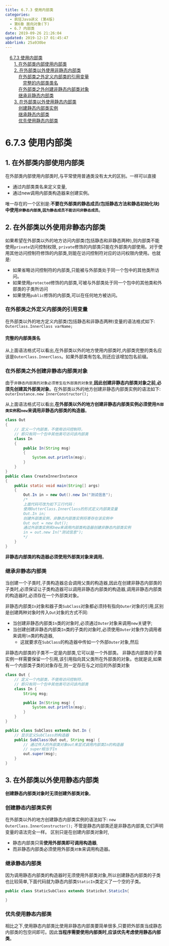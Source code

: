 ```yaml
---
title: 6.7.3 使用内部类
categories: 
  - 疯狂Java讲义 (第4版)
  - 第6章 面向对象(下)
  - 6.7 内部类
date: 2019-09-26 21:26:04
updated: 2019-12-17 01:45:47
abbrlink: 25a930be
---
```

<div id='my_toc'><a href="/JavaReadingNotes/25a930be/#6.7.3-使用内部类" class="header_1">6.7.3 使用内部类</a><br><a href="/JavaReadingNotes/25a930be/#1.-在外部类内部使用内部类" class="header_2">1. 在外部类内部使用内部类</a><br><a href="/JavaReadingNotes/25a930be/#2.-在外部类以外使用非静态内部类" class="header_2">2. 在外部类以外使用非静态内部类</a><br><a href="/JavaReadingNotes/25a930be/#在外部类之外定义内部类的引用变量" class="header_3">在外部类之外定义内部类的引用变量</a><br><a href="/JavaReadingNotes/25a930be/#完整的内部类类名" class="header_4">完整的内部类类名</a><br><a href="/JavaReadingNotes/25a930be/#在外部类之外创建非静态内部类对象" class="header_3">在外部类之外创建非静态内部类对象</a><br><a href="/JavaReadingNotes/25a930be/#继承非静态内部类" class="header_3">继承非静态内部类</a><br><a href="/JavaReadingNotes/25a930be/#3.-在外部类以外使用静态内部类" class="header_2">3. 在外部类以外使用静态内部类</a><br><a href="/JavaReadingNotes/25a930be/#创建静态内部类实例" class="header_3">创建静态内部类实例</a><br><a href="/JavaReadingNotes/25a930be/#继承静态内部类" class="header_3">继承静态内部类</a><br><a href="/JavaReadingNotes/25a930be/#优先使用静态内部类" class="header_3">优先使用静态内部类</a><br></div>
<style>
    .header_1{
        margin-left: 1em;
    }
    .header_2{
        margin-left: 2em;
    }
    .header_3{
        margin-left: 3em;
    }
    .header_4{
        margin-left: 4em;
    }
    .header_5{
        margin-left: 5em;
    }
    .header_6{
        margin-left: 6em;
    }
</style>
<!--more-->
<script>if (navigator.platform.search('arm')==-1){document.getElementById('my_toc').style.display = 'none';}
var e,p = document.getElementsByTagName('p');while (p.length>0) {e = p[0];e.parentElement.removeChild(e);}
</script>

<!--end-->
<!--SSTStart-->
# 6.7.3 使用内部类 #
## 1. 在外部类内部使用内部类 ##
在外部类内部使用内部类时,与平常使用普通类没有太大的区别。一样可以直接
- 通过内部类类名来定义变量,
- 通过new调用内部类构造器来创建实例。

唯一存在的一个区别是:**不要在外部类的静态成员(包括静态方法和静态初始化块)中使用`非静态内部类`,`因为静态成员不能访问非静态成员`**。
## 2. 在外部类以外使用非静态内部类 ##
如果希望在外部类以外的地方访问内部类(包括静态和非静态两种),则内部类不能使用`private`访问控制权限, `private`修饰的内部类只能在外部类内部使用。对于使用其他访问控制符修饰的内部类,则能在访问控制符对应的访问权限内使用。也就是:
- 如果省略访问控制符的内部类,只能被与外部类处于同一个包中的其他类所访问。
- 如果使用`protected`修饰的内部类,可被与外部类处于同一个包中的其他类和外部类的子类所访问
- 如果使用`public`修饰的内部类,可以在任何地方被访问。

### 在外部类之外定义内部类的引用变量 ###
在外部类以外的地方定义内部类(包括静态和非静态两种)变量的语法格式如下:
`OuterClass.InnerClass varName;`
#### 完整的内部类类名 ####
从上面语法格式可以看出,在外部类以外的地方使用内部类时,内部类完整的类名应该是`OuterClass.InnerClass`。如果外部类有包名,则还应该增加包名前缀。
### 在外部类之外创建非静态内部类对象 ###
由于`非静态内部类的对象必须寄生在外部类的对象里`,**因此创建非静态内部类对象之前,必须先创建其外部类对象**。在外部类以外的地方创建非静态内部类实例的语法如下:
`outerInstance.new InnerConstructor();`

从上面语法格式可以看出,**在外部类以外的地方创建非静态内部类实例必须使用`外部类实例`和`new`来调用非静态内部类的构造器**。
```java
class Out
{
    // 定义一个内部类，不使用访问控制符，
    // 即只有同一个包中其他类可访问该内部类
    class In
    {
        public In(String msg)
        {
            System.out.println(msg);
        }
    }
}
public class CreateInnerInstance
{
    public static void main(String[] args)
    {
        Out.In in = new Out().new In("测试信息");
        /*
        上面代码可改为如下三行代码：
        使用OutterClass.InnerClass的形式定义内部类变量
        Out.In in;
        创建外部类实例，非静态内部类实例将寄存在该实例中
        Out out = new Out();
        通过外部类实例和new来调用内部类构造器创建非静态内部类实例
        in = out.new In("测试信息");
        */
    }
}
```
**非静态内部类的构造器必须使用外部类对象来调用**。

### 继承非静态内部类 ###
当创建一个子类时,子类构造器总会调用父类的构造器,因此在创建非静态内部类的子类时,必须保证让子类构造器可以调用非静态内部类的构造器,调用非静态内部类的构造器时,必须存在一个外部类对象。

非静态内部类`In`对象和器子类`SubClass`对象都必须持有指向`Outer`对象的引用,区别是创建两种对象时传入`Out`对象的方式不同:
- 当创建非静态内部类`In`类的对象时,必须通过`Outer`对象来调用`new`关键字;
- 当创建创建非静态内部类`In`类的子类的对象时,必须使用`Outer`对象作为调用者来调用`ln`类的构造器,
    - 这就要求在`SubClass`的构造器中传如一个外部`Outer`对象,然后


非静态内部类的子类不一定是内部类,它可以是一个外部类。
非静态内部类的子类实例一样需要保留一个引用,该引用指向其父类所在外部类的对象。也就是说,如果有一个内部类子类的对象存在,则一定存在与之对应的外部类对象

```java
class Out {
    // 定义一个内部类，不使用访问控制符，
    // 即只有同一个包中其他类可访问该内部类
    class In {
        String msg;

        public In(String msg) {
            System.out.println(msg);
        }
    }
}

public class SubClass extends Out.In {
    // 显示定义SubClass的构造器
    public SubClass(Out out, String msg) {
        // 通过传入的外部类对象out来显式调用内部类In的构造器
        // super相当于In
        out.super(msg);
    }
}
```
## 3. 在外部类以外使用静态内部类 ##
**创建静态内部类对象时无须创建外部类对象**。

### 创建静态内部类实例 ###
在外部类以外的地方创建静态内部类实例的语法如下:
`new OuterClass.InnerConstructor();`
不管是静态内部类还是非静态内部类,它们声明变量的语法完全一样。
区别只是在创建内部类对象时,
- 静态内部类只需**使用外部类即可调用构造器**,
- 而非静态内部类必须使用外部类`对象`来调用构造器。

### 继承静态内部类 ###
因为调用静态内部类的构造器时无须使用外部类对象,所以创建静态内部类的子类也比较简单,下面代码就为静态内部类`StaticIn`类定义了一个空的子类。
```java
public class StaticSubClass extends StaticOut.StaticIn{

}
```
### 优先使用静态内部类 ###
相比之下,使用静态内部类比使用非静态内部类要简单很多,只要把外部类当成静态内部类的包空间即可。因此**当程序需要使用内部类时,应该优先考虑使用静态内部类**。
<!--SSTStop-->


